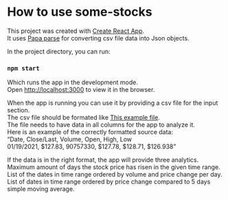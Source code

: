 # How to use some-stocks

This project was created with [Create React App](https://github.com/facebook/create-react-app).\
It uses [Papa parse](https://www.papaparse.com/) for converting csv file data into Json objects.

In the project directory, you can run:

### `npm start`

Which runs the app in the development mode.\
Open [http://localhost:3000](http://localhost:3000) to view it in the browser.

When the app is running you can use it by providing a csv file for the input section.\
The csv file should be formated like [This example file](https://www.nasdaq.com/api/v1/historical/AAPL/stocks/2020-01-20/2021-01-20).\
The file needs to have data in all columns for the app to analyze it.\
Here is an example of the correctly formatted source data:\
“Date, Close/Last, Volume, Open, High, Low\
01/19/2021, $127.83, 90757330, $127.78, $128.71, $126.938”

If the data is in the right format, the app will provide three analytics.\
Maximum amount of days the stock price has risen in the given time range.\
List of the dates in time range ordered by volume and price change per day.\
List of dates in time range ordered by price change compared to 5 days
simple moving average.
